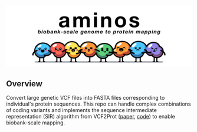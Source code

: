 <p align="center">
  <img src="aminos.png" alt="aminos.png"/>
</p>

## Overview

Convert large genetic VCF files into FASTA files corresponding to individual's protein sequences. This repo can handle complex combinations of coding variants and implements the  sequence intermediate representation (SIR) algorithm from VCF2Prot ([paper](https://www.biorxiv.org/content/10.1101/2022.01.21.477084v1.full.pdf), [code](https://github.com/ikmb/vcf2prot)) to enable biobank-scale mapping.
